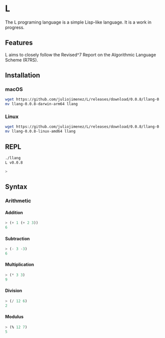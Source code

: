 # L

The L programing language is a simple Lisp-like language. It is a work in progress.

## Features

L aims to closely follow the Revised^7 Report on the Algorithmic Language Scheme (R7RS).

## Installation

### macOS

```bash
wget https://github.com/juliojimenez/L/releases/download/0.0.8/llang-0.0.8-darwin-arm64
mv llang-0.0.8-darwin-arm64 llang
```

### Linux

```bash
wget https://github.com/juliojimenez/L/releases/download/0.0.8/llang-0.0.8-linux-amd64
mv llang-0.0.8-linux-amd64 llang
```

## REPL

```bash
./llang
L v0.0.8

>
```

## Syntax

### Arithmetic

#### Addition

```lisp
> (+ 1 (+ 2 3))
6
```

#### Subtraction

```lisp
> (- 3 -3)
6
```

#### Multiplication

```lisp
> (* 3 3)
9
```

#### Division

```lisp
> (/ 12 6)
2
```

#### Modulus

```lisp
> (% 12 7)
5
```

